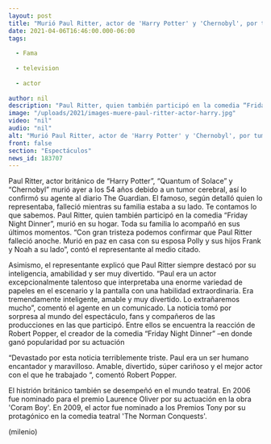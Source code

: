 ```yaml
---
layout: post
title: "Murió Paul Ritter, actor de 'Harry Potter' y 'Chernobyl', por tumor cerebral"
date: 2021-04-06T16:46:00.000-06:00
tags:
  
  - Fama
  
  - television
  
  - actor
  
author: nil
description: "Paul Ritter, quien también participó en la comedia “Friday Night Dinner”, murió en su hogar. Toda su familia lo acompañó en sus últimos momentos. "
image: "/uploads/2021/images-muere-paul-ritter-actor-harry.jpg"
video: "nil"
audio: "nil"
alt: "Murió Paul Ritter, actor de 'Harry Potter' y 'Chernobyl', por tumor cerebral"
front: false
section: "Espectáculos"
news_id: 183707
---
```


Paul Ritter, actor británico de “Harry Potter”, “Quantum of Solace” y “Chernobyl” murió ayer a los 54 años debido a un tumor cerebral, así lo confirmó su agente al diario The Guardian. El famoso, según detalló quien lo representaba, falleció mientras su familia estaba a su lado. Te contamos lo que sabemos. Paul Ritter, quien también participó en la comedia “Friday Night Dinner”, murió en su hogar. Toda su familia lo acompañó en sus últimos momentos. “Con gran tristeza podemos confirmar que Paul Ritter falleció anoche. Murió en paz en casa con su esposa Polly y sus hijos Frank y Noah a su lado”, contó el representante al medio citado. 

Asimismo, el representante explicó que Paul Ritter siempre destacó por su inteligencia, amabilidad y ser muy divertido. “Paul era un actor excepcionalmente talentoso que interpretaba una enorme variedad de papeles en el escenario y la pantalla con una habilidad extraordinaria. Era tremendamente inteligente, amable y muy divertido. Lo extrañaremos mucho”, comentó el agente en un comunicado. La noticia tomó por sorpresa al mundo del espectáculo, fans y compañeros de las producciones en las que participó. Entre ellos se encuentra la reacción de Robert Popper, el creador de la comedia “Friday Night Dinner” –en donde ganó popularidad por su actuación 

“Devastado por esta noticia terriblemente triste. Paul era un ser humano encantador y maravilloso. Amable, divertido, súper cariñoso y el mejor actor con el que he trabajado “, comentó Robert Popper. 

El histrión británico también se desempeñó en el mundo teatral. En 2006 fue nominado para el premio Laurence Oliver por su actuación en la obra 'Coram Boy'. En 2009, el actor fue nominado a los Premios Tony por su protagónico en la comedia teatral 'The Norman Conquests'. 

(milenio)